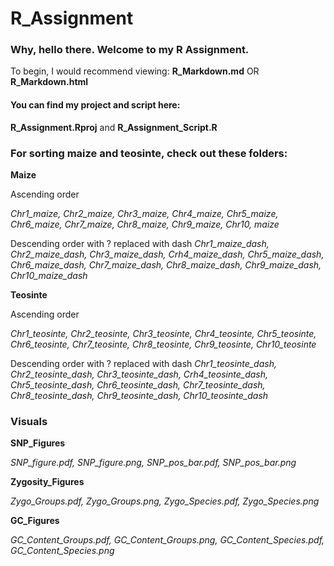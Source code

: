 # R_Assignment
### Why, hello there. Welcome to my R Assignment. 

To begin, I would recommend viewing:
**R_Markdown.md** OR **R_Markdown.html**
#### You can find my project and script here:
**R_Assignment.Rproj** and **R_Assignment_Script.R**


### For sorting maize and teosinte, check out these folders:

**Maize**

Ascending order

*Chr1_maize, Chr2_maize, Chr3_maize, Chr4_maize, Chr5_maize, Chr6_maize, Chr7_maize, Chr8_maize, Chr9_maize, Chr10, maize*

Descending order with ? replaced with dash
*Chr1_maize_dash, Chr2_maize_dash, Chr3_maize_dash, Crh4_maize_dash, Chr5_maize_dash, Chr6_maize_dash, Chr7_maize_dash, Chr8_maize_dash, Chr9_maize_dash, Chr10_maize_dash*

**Teosinte**

Ascending order

*Chr1_teosinte, Chr2_teosinte, Chr3_teosinte, Chr4_teosinte, Chr5_teosinte, Chr6_teosinte, Chr7_teosinte, Chr8_teosinte, Chr9_teosinte, Chr10_teosinte*

Descending order with ? replaced with dash
*Chr1_teosinte_dash, Chr2_teosinte_dash, Chr3_teosinte_dash, Crh4_teosinte_dash, Chr5_teosinte_dash, Chr6_teosinte_dash, Chr7_teosinte_dash, Chr8_teosinte_dash, Chr9_teosinte_dash, Chr10_teosinte_dash*

### Visuals

**SNP_Figures**

*SNP_figure.pdf, SNP_figure.png, SNP_pos_bar.pdf, SNP_pos_bar.png*

**Zygosity_Figures**

*Zygo_Groups.pdf, Zygo_Groups.png, Zygo_Species.pdf, Zygo_Species.png*

**GC_Figures**

*GC_Content_Groups.pdf, GC_Content_Groups.png, GC_Content_Species.pdf, GC_Content_Species.png*
